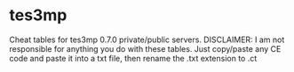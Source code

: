 # tes3mp
Cheat tables for tes3mp 0.7.0 private/public servers.
DISCLAIMER: I am not responsible for anything you do with these tables.
Just copy/paste any CE code and paste it into a txt file, then rename the .txt extension to .ct

